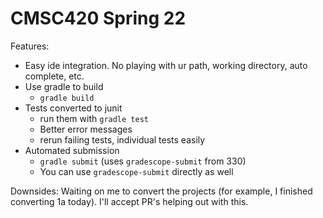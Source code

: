 # CMSC420 Spring 22

Features:

* Easy ide integration. No playing with ur path, working directory, auto complete, etc.
* Use gradle to build
  * `gradle build`
* Tests converted to junit
  * run them with  `gradle test`
  * Better error messages
  * rerun failing tests, individual tests easily
* Automated submission
  *  `gradle submit` (uses `gradescope-submit` from 330)
  * You can use `gradescope-submit` directly as well

Downsides: Waiting on me to convert the projects (for example, I finished converting 1a today). I'll accept PR's helping out with this. 
